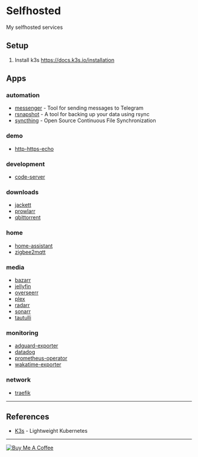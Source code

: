 # Selfhosted

My selfhosted services

## Setup

1. Install k3s https://docs.k3s.io/installation

## Apps

### automation
- [messenger](./charts/automation/messenger) - Tool for sending messages to Telegram
- [rsnapshot](./charts/automation/rsnapshot) - A tool for backing up your data using rsync
- [syncthing](./charts/automation/syncthing) - Open Source Continuous File Synchronization
### demo
- [http-https-echo](./charts/demo/http-https-echo)
### development
- [code-server](./charts/development/code-server)
### downloads
- [jackett](./charts/downloads/jackett)
- [prowlarr](./charts/downloads/prowlarr)
- [qbittorrent](./charts/downloads/qbittorrent)
### home
- [home-assistant](./charts/home/home-assistant)
- [zigbee2mqtt](./charts/home/zigbee2mqtt)
### media
- [bazarr](./charts/media/bazarr)
- [jellyfin](./charts/media/jellyfin)
- [overseerr](./charts/media/overseerr)
- [plex](./charts/media/plex)
- [radarr](./charts/media/radarr)
- [sonarr](./charts/media/sonarr)
- [tautulli](./charts/media/tautulli)
### monitoring
- [adguard-exporter](./charts/monitoring/adguard-exporter)
- [datadog](./charts/monitoring/datadog)
- [prometheus-operator](./charts/monitoring/prometheus-operator)
- [wakatime-exporter](./charts/monitoring/wakatime-exporter)
### network
- [traefik](./charts/network/traefik)

---
## References

- [K3s](https://k3s.io/) - Lightweight Kubernetes

---

[![Buy Me A Coffee](https://www.buymeacoffee.com/assets/img/guidelines/download-assets-sm-2.svg)](https://www.buymeacoffee.com/hobroker)
